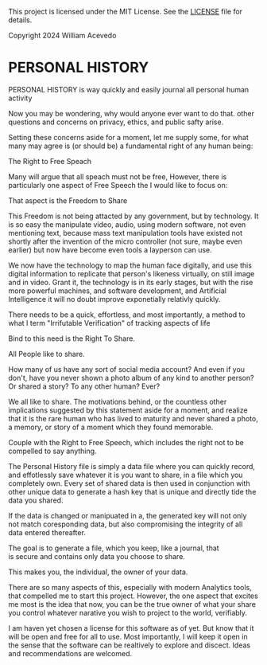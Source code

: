 This project is licensed under the MIT License. See the [LICENSE](LICENSE) file for details.

Copyright 2024 William Acevedo


# PERSONAL HISTORY

PERSONAL HISTORY is way quickly and easily journal all personal human activity

Now you may be wondering, why would anyone ever want to do that.
other questions and concerns on privacy, ethics, and public safty arise. 

Setting these concerns aside for a moment, let me supply some, for what many may
agree is (or should be) a fundamental right of any human being:

The Right to Free Speach

Many will argue that all speach must not be free, However, there is
particularly one aspect of Free Speech the I would like to focus on:

That aspect is the Freedom to Share

This Freedom is not being attacted by any government, but by technology.
It is so easy the manipulate video, audio, using modern software, not even 
mentioning text, because mass text manipulation tools have existed not shortly 
after the invention of the micro controller (not sure, maybe even earlier) but 
now have become even tools a layperson can use.

We now have the technology to map the human face digitally, and use this 
digital information to replicate that person's likeness virtually, on still image and
in video. Grant it, the technology is in its early stages, but with the rise
more powerful machines, and software development, and Artificial Intelligence 
it will no doubt improve exponetially relativly quickly.

There needs to be a quick, effortless, and most importantly, a method 
to what I term "Irrifutable Verification" of tracking aspects of life

Bind to this need is the Right To Share. 

All People like to share. 

How many of us have any sort of social media account?
And even if you don't, have you never shown a photo album of any kind to
another person? Or shared a story? To any other human? Ever?

We all like to share. The motivations behind, or the countless other implications
suggested by this statement aside for a moment, and realize that it is the rare
human who has lived to maturity and never shared a photo, a memory, or story 
of a moment which they found memorable.

Couple with the Right to Free Speech, which includes the right not to be compelled 
to say anything.

The Personal History file is simply a data file where you can quickly record, and
effotlessly save whatever it is you want to share, in a file which you 
completely own. Every set of shared data is then used in conjunction with 
other unique data to generate a hash key that is unique and directly tide 
the data you shared.

If the data is changed or manipuated in a, the generated key will not only not match coresponding 
data, but also compromising the integrity of all data entered thereafter.

The goal is to generate a file, which you keep, like a journal, that  
is secure and contains only data you choose to share.

This makes you, the individual, the owner of your data.

There are so many aspects of this, especially with modern Analytics tools, that
compelled me to start this project. However, the one aspect that excites me 
most is the idea that now, you can be the true owner of what your share
you control whatever narative you wish to project to the world, verifiably.

I am haven yet chosen a license for this software as of yet. But know that 
it will be open and free for all to use. Most importantly, I will keep it 
open in the sense that the software can be realtively to explore and 
discect. Ideas and recommendations are welcomed.


